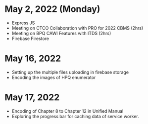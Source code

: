 # May 2, 2022 (Monday)
- Express JS
- Meeting on CTCO Collaboration with PRO for 2022 CBMS (2hrs)
- Meeting on BPQ CAWI Features with ITDS (2hrs)
- Firebase Firestore 

# May 16, 2022
- Setting up the multiple files uploading in firebase storage
- Encoding the images of HPQ enumerator

# May 17, 2022
- Encoding of Chapter 8 to Chapter 12 in Unified Manual
- Exploring the progress bar for caching data of service worker.
